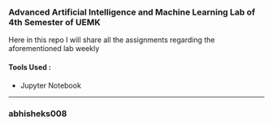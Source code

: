 ### Advanced Artificial Intelligence and Machine Learning Lab of 4th Semester of UEMK
Here in this repo I will share all the assignments regarding the aforementioned lab weekly

#### Tools Used :
- Jupyter Notebook

****************************************************
### abhisheks008
